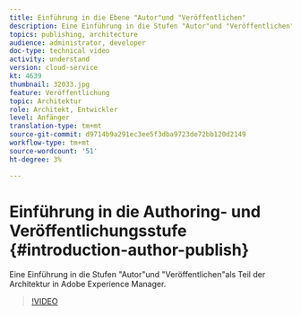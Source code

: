 ```yaml
---
title: Einführung in die Ebene "Autor"und "Veröffentlichen"
description: Eine Einführung in die Stufen "Autor"und "Veröffentlichen"als Teil der Architektur in Adobe Experience Manager.
topics: publishing, architecture
audience: administrator, developer
doc-type: technical video
activity: understand
version: cloud-service
kt: 4639
thumbnail: 32033.jpg
feature: Veröffentlichung
topic: Architektur
role: Architekt, Entwickler
level: Anfänger
translation-type: tm+mt
source-git-commit: d9714b9a291ec3ee5f3dba9723de72bb120d2149
workflow-type: tm+mt
source-wordcount: '51'
ht-degree: 3%

---
```



# Einführung in die Authoring- und Veröffentlichungsstufe {#introduction-author-publish}

Eine Einführung in die Stufen &quot;Autor&quot;und &quot;Veröffentlichen&quot;als Teil der Architektur in Adobe Experience Manager.

>[!VIDEO](https://video.tv.adobe.com/v/32033/?quality=12&learn=on)